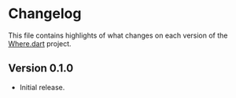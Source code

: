 # Changelog
This file contains highlights of what changes on each version of the [Where.dart](https://github.com/cedx/where.dart) project.

## Version 0.1.0
- Initial release.
